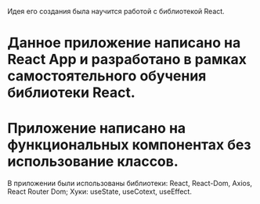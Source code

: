 Идея его создания была научится работой с библиотекой React.

# Данное приложение написано на React App и разработано в рамках самостоятельного обучения библиотеки React.

# Приложение написано на функциональных компонентах без использование классов.

В приложении были использованы библиотеки: React, React-Dom, Axios, React Router Dom; Хуки: useState, useCotext, useEffect.
